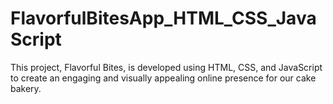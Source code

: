 # FlavorfulBitesApp_HTML_CSS_JavaScript
This project, Flavorful Bites, is developed using HTML, CSS, and JavaScript to create an engaging and visually appealing online presence for our cake bakery.
